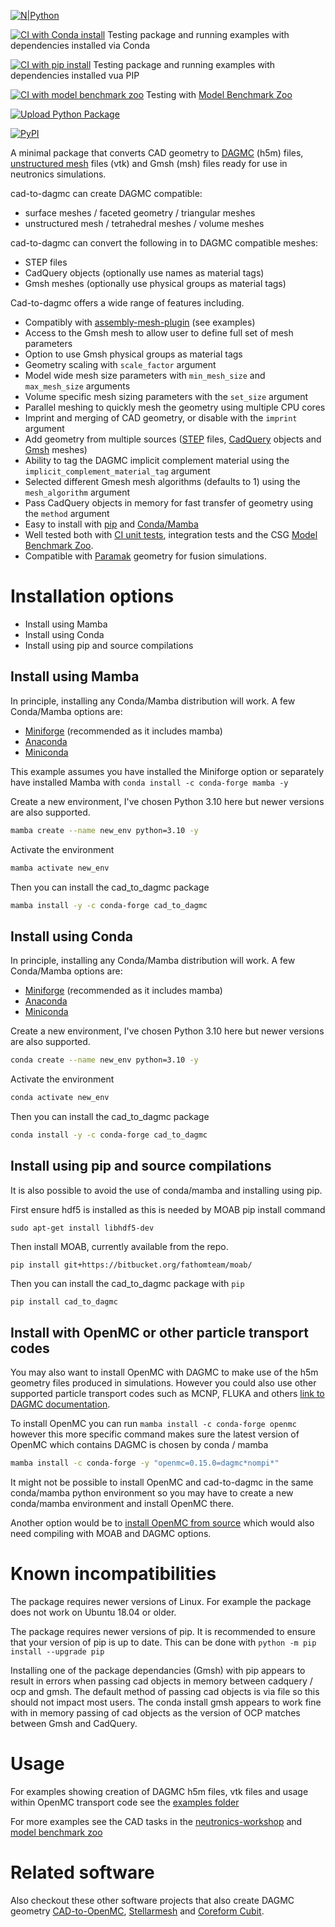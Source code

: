 
[![N|Python](https://www.python.org/static/community_logos/python-powered-w-100x40.png)](https://www.python.org)

[![CI with Conda install](https://github.com/fusion-energy/cad_to_dagmc/actions/workflows/ci_with_conda_install.yml/badge.svg)](https://github.com/fusion-energy/cad_to_dagmc/actions/workflows/ci_with_conda_install.yml) Testing package and running examples with dependencies installed via Conda

[![CI with pip install](https://github.com/fusion-energy/cad_to_dagmc/actions/workflows/ci_with_pip_install.yml/badge.svg)](https://github.com/fusion-energy/cad_to_dagmc/actions/workflows/ci_with_pip_install.yml) Testing package and running examples with dependencies installed vua PIP

[![CI with model benchmark zoo](https://github.com/fusion-energy/cad_to_dagmc/actions/workflows/ci_with_benchmarks.yml/badge.svg?branch=main)](https://github.com/fusion-energy/cad_to_dagmc/actions/workflows/ci_with_benchmarks.yml) Testing with [Model Benchmark Zoo](https://github.com/fusion-energy/model_benchmark_zoo)

[![Upload Python Package](https://github.com/fusion-energy/cad_to_dagmc/actions/workflows/python-publish.yml/badge.svg)](https://github.com/fusion-energy/cad_to_dagmc/actions/workflows/python-publish.yml)

[![PyPI](https://img.shields.io/pypi/v/cad_to_dagmc?color=brightgreen&label=pypi&logo=grebrightgreenen&logoColor=green)](https://pypi.org/project/cad_to_dagmc/)


A minimal package that converts CAD geometry to [DAGMC](https://github.com/svalinn/DAGMC/) (h5m) files, [unstructured mesh](https://docs.openmc.org/en/latest/pythonapi/generated/openmc.UnstructuredMesh.html) files (vtk) and Gmsh (msh) files ready for use in neutronics simulations.

cad-to-dagmc can create DAGMC compatible:
- surface meshes / faceted geometry / triangular meshes
- unstructured mesh / tetrahedral meshes / volume meshes

cad-to-dagmc can convert the following in to DAGMC compatible meshes:
- STEP files
- CadQuery objects (optionally use names as material tags)
- Gmsh meshes (optionally use physical groups as material tags)

Cad-to-dagmc offers a wide range of features including.
- Compatibly with [assembly-mesh-plugin](https://github.com/CadQuery/assembly-mesh-plugin) (see examples)
- Access to the Gmsh mesh to allow user to define full set of mesh parameters
- Option to use Gmsh physical groups as material tags
- Geometry scaling with ```scale_factor``` argument
- Model wide mesh size parameters with ```min_mesh_size``` and ```max_mesh_size``` arguments
- Volume specific mesh sizing parameters with the ```set_size``` argument
- Parallel meshing to quickly mesh the geometry using multiple CPU cores
- Imprint and merging of CAD geometry, or disable with the ```imprint``` argument
- Add geometry from multiple sources ([STEP](http://www.steptools.com/stds/step/) files, [CadQuery](https://cadquery.readthedocs.io) objects and [Gmsh](https://gmsh.info/) meshes)
- Ability to tag the DAGMC implicit complement material using the ```implicit_complement_material_tag``` argument
- Selected different Gmesh mesh algorithms (defaults to 1) using the ```mesh_algorithm``` argument
- Pass CadQuery objects in memory for fast transfer of geometry using the ```method``` argument
- Easy to install with [pip](https://pypi.org/project/cad-to-dagmc/) and [Conda/Mamba](https://anaconda.org/conda-forge/cad_to_dagmc)
- Well tested both with [CI unit tests](https://github.com/fusion-energy/cad_to_dagmc/tree/main/tests), integration tests and the CSG [Model Benchmark Zoo](https://github.com/fusion-energy/model_benchmark_zoo).
- Compatible with [Paramak](https://github.com/fusion-energy/paramak) geometry for fusion simulations.


# Installation options

- Install using Mamba
- Install using Conda
- Install using pip and source compilations

## Install using Mamba

In principle, installing any Conda/Mamba distribution will work. A few Conda/Mamba options are:
- [Miniforge](https://github.com/conda-forge/miniforge) (recommended as it includes mamba)
- [Anaconda](https://www.anaconda.com/download)
- [Miniconda](https://docs.conda.io/en/latest/miniconda.html)

This example assumes you have installed the Miniforge option or separately have installed Mamba with ```conda install -c conda-forge mamba -y```

Create a new environment, I've chosen Python 3.10 here but newer versions are
also supported.
```bash
mamba create --name new_env python=3.10 -y
```

Activate the environment
```bash
mamba activate new_env
```

Then you can install the cad_to_dagmc package
```bash
mamba install -y -c conda-forge cad_to_dagmc
```

## Install using Conda

In principle, installing any Conda/Mamba distribution will work. A few Conda/Mamba options are:
- [Miniforge](https://github.com/conda-forge/miniforge) (recommended as it includes mamba)
- [Anaconda](https://www.anaconda.com/download)
- [Miniconda](https://docs.conda.io/en/latest/miniconda.html)

Create a new environment, I've chosen Python 3.10 here but newer versions are
also supported.
```bash
conda create --name new_env python=3.10 -y
```

Activate the environment
```bash
conda activate new_env
```

Then you can install the cad_to_dagmc package
```bash
conda install -y -c conda-forge cad_to_dagmc
```

## Install using pip and source compilations

It is also possible to avoid the use of conda/mamba and installing using pip.

First ensure hdf5 is installed as this is needed by MOAB pip install command

```
sudo apt-get install libhdf5-dev
```

Then install MOAB, currently available from the repo.

```
pip install git+https://bitbucket.org/fathomteam/moab/
```

Then you can install the cad_to_dagmc package with ```pip```

```bash
pip install cad_to_dagmc
```

## Install with OpenMC or other particle transport codes

You may also want to install OpenMC with DAGMC to make use of the h5m geometry files produced in simulations. However you could also use other supported particle transport codes such as MCNP, FLUKA and others [link to DAGMC documentation](https://svalinn.github.io/DAGMC/).

To install OpenMC you can run ```mamba install -c conda-forge openmc``` however this more specific command makes sure the latest version of OpenMC which contains DAGMC is chosen by conda / mamba
```bash
mamba install -c conda-forge -y "openmc=0.15.0=dagmc*nompi*"
```

It might not be possible to install OpenMC and cad-to-dagmc in the same conda/mamba python environment so you may have to create a new conda/mamba environment and install OpenMC there.

Another option would be to [install OpenMC from source](https://docs.openmc.org/en/stable/quickinstall.html) which would also need compiling with MOAB and DAGMC options.


# Known incompatibilities

The package requires newer versions of Linux. For example the package does not work on Ubuntu 18.04 or older.

The package requires newer versions of pip. It is recommended to ensure that your version of pip is up to date. This can be done with ```python -m pip install --upgrade pip```

Installing one of the package dependancies (Gmsh) with pip appears to result in errors when passing cad objects in memory between cadquery / ocp and gmsh. The default method of passing cad objects is via file so this should not impact most users. The conda install gmsh appears to work fine with in memory passing of cad objects as the version of OCP matches between Gmsh and CadQuery.


# Usage

For examples showing creation of DAGMC h5m files, vtk files and usage within OpenMC transport code see the [examples folder](https://github.com/fusion-energy/cad_to_dagmc/tree/main/examples)

For more examples see the CAD tasks in the [neutronics-workshop](https://github.com/fusion-energy/neutronics-workshop) and [model benchmark zoo](https://github.com/fusion-energy/model_benchmark_zoo)

# Related software

Also checkout these other software projects that also create DAGMC geometry [CAD-to-OpenMC](https://github.com/openmsr/CAD_to_OpenMC), [Stellarmesh](https://github.com/Thea-Energy/stellarmesh) and [Coreform Cubit](https://coreform.com/products/coreform-cubit/).
